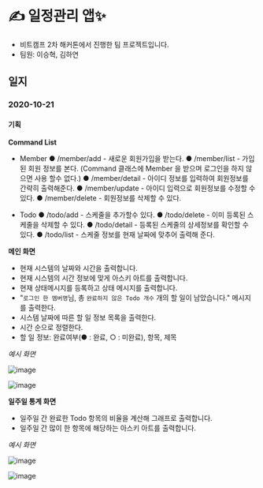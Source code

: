 ﻿# ✍ 일정관리 앱✨
 
- 비트캠프 2차 해커톤에서 진행한 팀 프로젝트입니다.
- 팀원: 이승혁, 김하연

## 일지
### 2020-10-21
#### 기획

**Command List**
* Member
 ● /member/add    - 새로운 회원가입을 받는다.
 ● /member/list   - 가입된 회원 정보를 본다. (Command 클래스에 Member 을 받으며 로그인을 하지 않으면 사용 할수 없다.)
 ● /member/detail - 아이디 정보를 입력하여 회원정보를 간략히 출력해준다.
 ● /member/update - 아이디 입력으로 회원정보를 수정할 수 있다.
 ● /member/delete - 회원정보를 삭제할 수 있다.
 
* Todo
 ● /todo/add      - 스케줄을 추가할수 있다.
 ● /todo/delete   - 이미 등록된 스케줄을 삭제할 수 있다.
 ● /todo/detail   - 등록된 스케줄의 상세정보를 확인할 수 있다.
 ● /todo/list     - 스케줄 정보를 현재 날짜에 맞추어 출력해 준다.
 
**메인 화면**


- 현재 시스템의 날짜와 시간을 출력합니다.
- 현재 시스템의 시간 정보에 맞게 아스키 아트를 출력합니다.
- 현재 상태메시지를 등록하고 상태 메시지를 출력합니다.
- "`로그인 한 멤버명`님, 총 `완료하지 않은 Todo 개수` 개의 할 일이 남았습니다." 메시지를 출력한다.
- 시스템 날짜에 따른 할 일 정보 목록을 출력한다.
 - 시간 순으로 정렬한다.
 - 할 일 정보: 완료여부(● : 완료, ○ : 미완료), 항목, 제목

*예시 화면*

![image](https://user-images.githubusercontent.com/50407047/96745433-18e33b80-1401-11eb-8556-57512df9b50f.png)

![image](https://user-images.githubusercontent.com/50407047/96745570-3ca68180-1401-11eb-96f3-e4f8d01838f5.png)


**일주일 통계 화면**
- 일주일 간 완료한 Todo 항목의 비율을 계산해 그래프로 출력합니다.
- 일주일 간 많이 한 항목에 해당하는 아스키 아트를 출력합니다.

*예시 화면*

![image](https://user-images.githubusercontent.com/50407047/96745057-aa05e280-1400-11eb-8448-83fec3f4f148.png)

![image](https://user-images.githubusercontent.com/50407047/96745158-c99d0b00-1400-11eb-9314-ddd14f6392ac.png)


